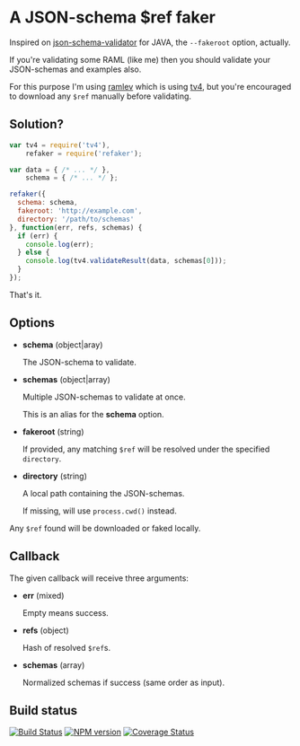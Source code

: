 # A JSON-schema $ref faker

Inspired on [json-schema-validator](https://github.com/fge/json-schema-validator) for JAVA, the `--fakeroot` option, actually.

If you're validating some RAML (like me) then you should validate your JSON-schemas and examples also.

For this purpose I'm using [ramlev](https://github.com/cybertk/ramlev) which is using [tv4](https://github.com/geraintluff/tv4), but you're encouraged to download any `$ref` manually before validating.

## Solution?

```javascript
var tv4 = require('tv4'),
    refaker = require('refaker');

var data = { /* ... */ },
    schema = { /* ... */ };

refaker({
  schema: schema,
  fakeroot: 'http://example.com',
  directory: '/path/to/schemas'
}, function(err, refs, schemas) {
  if (err) {
    console.log(err);
  } else {
    console.log(tv4.validateResult(data, schemas[0]));
  }
});
```

That's it.

## Options

- **schema** (object|aray)

  The JSON-schema to validate.

- **schemas** (object|array)

  Multiple JSON-schemas to validate at once.

  This is an alias for the **schema** option.

- **fakeroot** (string)

  If provided, any matching `$ref` will be resolved under the specified `directory`.

- **directory** (string)

  A local path containing the JSON-schemas.

  If missing, will use `process.cwd()` instead.

Any `$ref` found will be downloaded or faked locally.

## Callback

The given callback will receive three arguments:

- **err** (mixed)

  Empty means success.

- **refs** (object)

  Hash of resolved `$ref`s.

- **schemas** (array)

  Normalized schemas if success (same order as input).


## Build status

[![Build Status](https://travis-ci.org/gextech/refaker.png?branch=master)](https://travis-ci.org/gextech/refaker) [![NPM version](https://badge.fury.io/js/deref.png)](http://badge.fury.io/js/deref) [![Coverage Status](https://coveralls.io/repos/gextech/refaker/badge.png?branch=master)](https://coveralls.io/r/gextech/refaker?branch=master)
